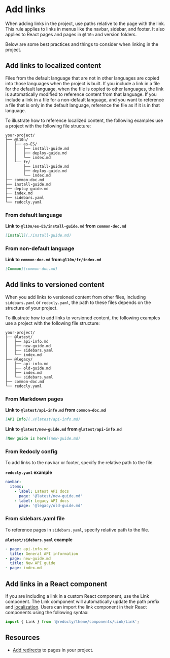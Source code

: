 # Add links

When adding links in the project, use paths relative to the page with the link.
This rule applies to links in menus like the navbar, sidebar, and footer.
It also applies to React pages and pages in `@l10n` and version folders.

Below are some best practices and things to consider when linking in the project.

## Add links to localized content

Files from the default language that are not in other languages are copied into those languages when the project is built.
If you include a link in a file for the default language,
when the file is copied to other languages, the link is automatically modified to reference content from that language.
If you include a link in a file for a non-default language, and you want to reference a file that is only in the default language,
reference the file as if it is in that language.

To illustrate how to reference localized content, the following examples use a project with the following file structure:

```treeview
your-project/
├── @l10n/
│   ├── es-ES/
│   │   ├── install-guide.md
│   │   ├── deploy-guide.md
│   │   └── index.md
│   └── fr/
│       ├── install-guide.md
│       ├── deploy-guide.md
│       └── index.md
├── common-doc.md
├── install-guide.md
├── deploy-guide.md
├── index.md
├── sidebars.yaml
└── redocly.yaml
```

### From default language

**Link to `@l10n/es-ES/install-guide.md` from `common-doc.md`**

```md
[Install](./install-guide.md)
```

### From non-default language

**Link to `common-doc.md` from `@l10n/fr/index.md`**

```md
[Common](common-doc.md)
```

## Add links to versioned content

When you add links to versioned content from other files, including `sidebars.yaml` or `redocly.yaml`, the path to these files depends on the structure of your project.

To illustrate how to add links to versioned content, the following examples use a project with the following file structure:

```treeview
your-project/
├── @latest/
│   ├── api-info.md
│   ├── new-guide.md
│   ├── sidebars.yaml
│   └── index.md
├── @legacy/
│   ├── api-info.md
│   ├── old-guide.md
│   ├── index.md
│   └── sidebars.yaml
├── common-doc.md
└── redocly.yaml
```

### From Markdown pages

**Link to `@latest/api-info.md` from `common-doc.md`**

```md
[API Info](./@latest/api-info.md)
```

**Link to `@latest/new-guide.md` from `@latest/api-info.md`**

```md
[New guide is here](new-guide.md)
```

### From Redocly config

To add links to the navbar or footer, specify the relative path to the file.

**`redocly.yaml` example**

```yaml
navbar:
  items:
    - label: Latest API docs
      page: '@latest/new-guide.md'
    - label: Legacy API docs
      page: '@legacy/old-guide.md'
```

### From sidebars.yaml file

To reference pages in `sidebars.yaml`, specify relative path to the file.

**`@latest/sidebars.yaml` example**

```yaml
- page: api-info.md
  title: General API information
- page: new-guide.md
  title: New API guide
- page: index.md
```

## Add links in a React component

If you are including a link in a custom React component, use the Link component.
The Link component will automatically update the path prefix and [localization](../how-to/config-l10n/localize-labels.md#react-pages).
Users can import the link component in their React components using the following syntax:

```javascript
import { Link } from '@redocly/theme/components/Link/Link';
```

## Resources

- [Add redirects](./add-redirects.md) to pages in your project.